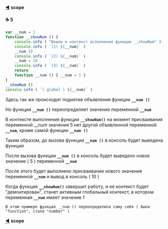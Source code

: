 [:arrow_backward:](function-object#scope) **scope**

#### :coffee: 5

```javascript
var __num = 1
function __showNum () {
    console.info ( "Вошли в контекст исполнения функции __showNum" )
    console.info ( `(1) ${__num}` )
    __num ()
    console.info ( `(2) ${__num}` )
    __num = 10
    console.info ( `(3) ${__num}` )
    return
    function __num () { __num = 5 }
}
__showNum ()
console.info ( `( global ) ${__num}` )
```
Здесь так же происходит поднятие объявления функции  **`__num ()`**

Но функция  **`__num ()`**  переопределяет значение  переменной  **`__num`**

В контексте выполнения функции  **`__showNum()`** на момент присваивания переменной __num значения 5 нет другой объявленной переменной **`__num`**, кроме самой функции  **`__num ()`**

Таким образом, до вызова функции  **`__num ()`** в консоль будет выведена функция

После вызова функции  **`__num ()`** в консоль будет выведено новое значение ( 5 ) переменной **`__num`**

После этого будет выполнено присваивание нового значения переменной **`__num`**  и вывод в консоль ( 10 )

Когда функция **`__showNum()`** завершит работу, и ее контекст будет "демонтирован", станет активным глобальный контекст, в котором переменная **`__num`** имеет значение 1

`В этом примере функция __num () переопределила саму себя ( была "function", стала "number" )`

[:arrow_backward:](function-object#scope) **scope**
